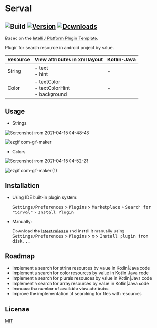 # Serval

![Build](https://github.com/ArtemMotuznyi/Serval/workflows/Build/badge.svg)
[![Version](https://img.shields.io/jetbrains/plugin/v/16497-serval.svg)](https://plugins.jetbrains.com/plugin/16497-serval)
[![Downloads](https://img.shields.io/jetbrains/plugin/d/16497-serval.svg)](https://plugins.jetbrains.com/plugin/16497-serval)
---
Based on the [IntelliJ Platform Plugin Template](https://github.com/JetBrains/intellij-platform-plugin-template).

<!-- Plugin description -->
Plugin for search resource in android project by value.

|  Resource | View attributes in xml layout | Kotlin-Java  |
| -------------- | ------------------- | -----------------|
|  String | - text</br>- hint</br>  | - |
|  Color  | - textColor</br>- textColorHint</br>- background| - |

## Usage
- Strings

![Screenshot from 2021-04-15 04-48-46](https://user-images.githubusercontent.com/14909351/114802216-fde8f700-9da5-11eb-9781-c40cee7e2557.png)

![ezgif com-gif-maker](https://user-images.githubusercontent.com/14909351/114804935-d0527c80-9daa-11eb-92c1-c65c7547a8cd.gif)

- Colors

![Screenshot from 2021-04-15 04-52-23](https://user-images.githubusercontent.com/14909351/114802590-a7c88380-9da6-11eb-8e00-1db8cfdbcdbe.png)

![ezgif com-gif-maker (1)](https://user-images.githubusercontent.com/14909351/114805058-fc6dfd80-9daa-11eb-84e6-e1c01347d07a.gif)


<!-- Plugin description end -->

## Installation

- Using IDE built-in plugin system:
  
  <kbd>Settings/Preferences</kbd> > <kbd>Plugins</kbd> > <kbd>Marketplace</kbd> > <kbd>Search for "Serval"</kbd> >
  <kbd>Install Plugin</kbd>
  
- Manually:

  Download the [latest release](https://github.com/ArtemMotuznyi/ResourceCompletion/releases/latest) and install it manually using
  <kbd>Settings/Preferences</kbd> > <kbd>Plugins</kbd> > <kbd>⚙️</kbd> > <kbd>Install plugin from disk...</kbd>
  

## Roadmap
- Implement a search for string resources by value in Kotlin|Java code
- Implement a search for color resources by value in Kotlin|Java code
- Implement a search for plurals resources by value in Kotlin|Java code
- Implement a search for array resources by value in Kotlin|Java code
- Increase the number of available view attributes
- Improve the implementation of searching for files with resources

## License
[MIT](https://choosealicense.com/licenses/mit/)